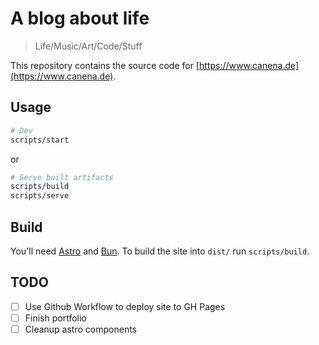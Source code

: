 # A blog about life

> Life/Music/Art/Code/Stuff

This repository contains the source code for [https://www.canena.de](https://www.canena.de).


## Usage

```bash
# Dev
scripts/start
```

or

```bash
# Serve built artifacts
scripts/build
scripts/serve
```

## Build

You'll need [Astro](https://astro.build) and [Bun](https://bun.sh).
To build the site into `dist/` run `scripts/build`.


## TODO

* [ ] Use Github Workflow to deploy site to GH Pages
* [ ] Finish portfolio
* [ ] Cleanup astro components
